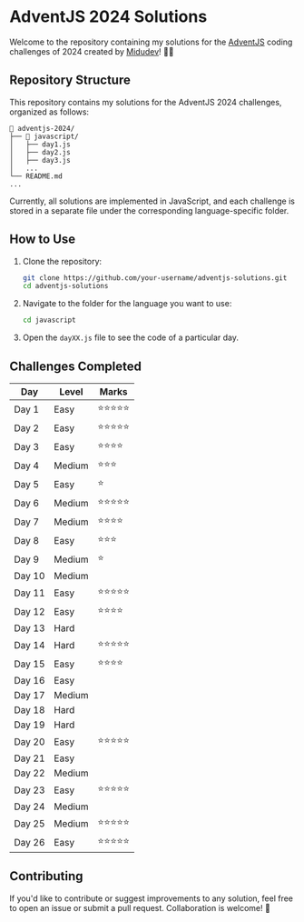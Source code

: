 # AdventJS 2024 Solutions

Welcome to the repository containing my solutions for the [AdventJS](https://adventjs.dev/es) coding challenges of 2024 created by  [Midudev](https://midu.dev/)! 🎄✨

## Repository Structure

This repository contains my solutions for the AdventJS 2024 challenges, organized as follows:

```
📂 adventjs-2024/
├── 📂 javascript/
│   ├── day1.js
│   ├── day2.js
│   ├── day3.js
│   ...
└── README.md
...
```

Currently, all solutions are implemented in JavaScript, and each challenge is stored in a separate file under the corresponding language-specific folder.

## How to Use

1. Clone the repository:

   ```bash
   git clone https://github.com/your-username/adventjs-solutions.git
   cd adventjs-solutions
   ```

2. Navigate to the folder for the language you want to use:

   ```bash
   cd javascript
   ```

3. Open the `dayXX.js` file to see the code of a particular day.


## Challenges Completed

| Day    | Level   | Marks        |
|--------|---------|--------------|
| Day 1  | Easy    | ⭐⭐⭐⭐⭐ |
| Day 2  | Easy    | ⭐⭐⭐⭐⭐ |
| Day 3  | Easy    | ⭐⭐⭐⭐ |
| Day 4  | Medium  | ⭐⭐⭐ |
| Day 5  | Easy    | ⭐ |
| Day 6  | Medium  | ⭐⭐⭐⭐⭐ |
| Day 7  | Medium  | ⭐⭐⭐⭐ |
| Day 8  | Easy    | ⭐⭐⭐ |
| Day 9  | Medium  | ⭐ |
| Day 10 | Medium    |  |
| Day 11 | Easy    | ⭐⭐⭐⭐⭐ |
| Day 12 | Easy    | ⭐⭐⭐⭐ |
| Day 13 | Hard    |    |
| Day 14 | Hard    | ⭐⭐⭐⭐⭐ |
| Day 15 | Easy    | ⭐⭐⭐⭐ |
| Day 16 | Easy    |   |
| Day 17 | Medium  |    |
| Day 18 | Hard    |   |
| Day 19 | Hard    |    |
| Day 20 | Easy    | ⭐⭐⭐⭐⭐ |
| Day 21 | Easy    |   |
| Day 22 | Medium  |    |
| Day 23 | Easy    | ⭐⭐⭐⭐⭐ |
| Day 24 | Medium  |    |
| Day 25 | Medium  | ⭐⭐⭐⭐⭐ |
| Day 26 | Easy    | ⭐⭐⭐⭐⭐ |

## Contributing

If you'd like to contribute or suggest improvements to any solution, feel free to open an issue or submit a pull request. Collaboration is welcome! 🌟